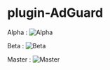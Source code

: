 # plugin-AdGuard

Alpha : ![Alpha](https://github.com/NebzHB/plugin-AdGuard/actions/workflows/build.yml/badge.svg?branch=alpha)

Beta : ![Beta](https://github.com/NebzHB/plugin-AdGuard/actions/workflows/build.yml/badge.svg?branch=beta)

Master : ![Master](https://github.com/NebzHB/plugin-AdGuard/actions/workflows/build.yml/badge.svg?branch=master)
